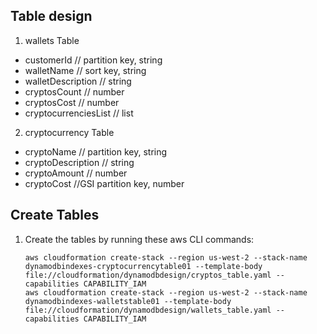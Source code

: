      
## Table design
1. wallets Table
- customerId // partition key, string
- walletName // sort key, string
- walletDescription // string
- cryptosCount // number
- cryptosCost // number
- cryptocurrenciesList // list

2. cryptocurrency Table
- cryptoName // partition key, string
- cryptoDescription // string
- cryptoAmount // number
- cryptoCost //GSI partition key, number

## Create Tables

1. Create the tables by running these aws CLI commands:
   ```none
   aws cloudformation create-stack --region us-west-2 --stack-name dynamodbindexes-cryptocurrencytable01 --template-body file://cloudformation/dynamodbdesign/cryptos_table.yaml --capabilities CAPABILITY_IAM
   aws cloudformation create-stack --region us-west-2 --stack-name dynamodbindexes-walletstable01 --template-body file://cloudformation/dynamodbdesign/wallets_table.yaml --capabilities CAPABILITY_IAM
   ```
